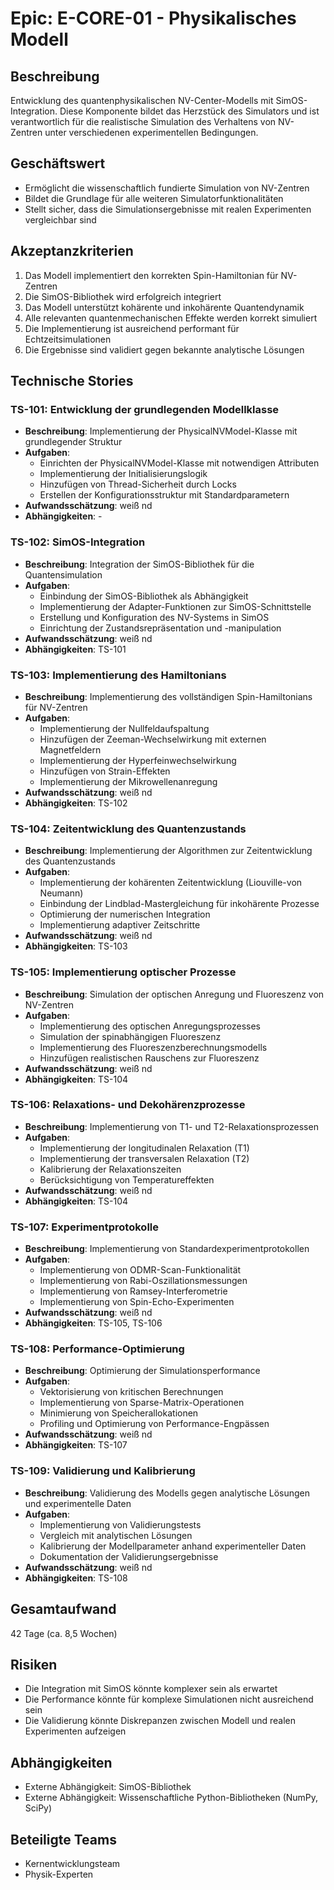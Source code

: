 # Epic: E-CORE-01 - Physikalisches Modell

## Beschreibung

Entwicklung des quantenphysikalischen NV-Center-Modells mit SimOS-Integration. Diese Komponente bildet das Herzstück des Simulators und ist verantwortlich für die realistische Simulation des Verhaltens von NV-Zentren unter verschiedenen experimentellen Bedingungen.

## Geschäftswert

- Ermöglicht die wissenschaftlich fundierte Simulation von NV-Zentren
- Bildet die Grundlage für alle weiteren Simulatorfunktionalitäten
- Stellt sicher, dass die Simulationsergebnisse mit realen Experimenten vergleichbar sind

## Akzeptanzkriterien

1. Das Modell implementiert den korrekten Spin-Hamiltonian für NV-Zentren
2. Die SimOS-Bibliothek wird erfolgreich integriert
3. Das Modell unterstützt kohärente und inkohärente Quantendynamik
4. Alle relevanten quantenmechanischen Effekte werden korrekt simuliert
5. Die Implementierung ist ausreichend performant für Echtzeitsimulationen
6. Die Ergebnisse sind validiert gegen bekannte analytische Lösungen

## Technische Stories

### TS-101: Entwicklung der grundlegenden Modellklasse

- **Beschreibung**: Implementierung der PhysicalNVModel-Klasse mit grundlegender Struktur
- **Aufgaben**:
  - Einrichten der PhysicalNVModel-Klasse mit notwendigen Attributen
  - Implementierung der Initialisierungslogik
  - Hinzufügen von Thread-Sicherheit durch Locks
  - Erstellen der Konfigurationsstruktur mit Standardparametern
- **Aufwandsschätzung**: weiß nd
- **Abhängigkeiten**: -

### TS-102: SimOS-Integration

- **Beschreibung**: Integration der SimOS-Bibliothek für die Quantensimulation
- **Aufgaben**:
  - Einbindung der SimOS-Bibliothek als Abhängigkeit
  - Implementierung der Adapter-Funktionen zur SimOS-Schnittstelle
  - Erstellung und Konfiguration des NV-Systems in SimOS
  - Einrichtung der Zustandsrepräsentation und -manipulation
- **Aufwandsschätzung**: weiß nd
- **Abhängigkeiten**: TS-101

### TS-103: Implementierung des Hamiltonians

- **Beschreibung**: Implementierung des vollständigen Spin-Hamiltonians für NV-Zentren
- **Aufgaben**:
  - Implementierung der Nullfeldaufspaltung
  - Hinzufügen der Zeeman-Wechselwirkung mit externen Magnetfeldern
  - Implementierung der Hyperfeinwechselwirkung
  - Hinzufügen von Strain-Effekten
  - Implementierung der Mikrowellenanregung
- **Aufwandsschätzung**: weiß nd
- **Abhängigkeiten**: TS-102

### TS-104: Zeitentwicklung des Quantenzustands

- **Beschreibung**: Implementierung der Algorithmen zur Zeitentwicklung des Quantenzustands
- **Aufgaben**:
  - Implementierung der kohärenten Zeitentwicklung (Liouville-von Neumann)
  - Einbindung der Lindblad-Mastergleichung für inkohärente Prozesse
  - Optimierung der numerischen Integration
  - Implementierung adaptiver Zeitschritte
- **Aufwandsschätzung**: weiß nd
- **Abhängigkeiten**: TS-103

### TS-105: Implementierung optischer Prozesse

- **Beschreibung**: Simulation der optischen Anregung und Fluoreszenz von NV-Zentren
- **Aufgaben**:
  - Implementierung des optischen Anregungsprozesses
  - Simulation der spinabhängigen Fluoreszenz
  - Implementierung des Fluoreszenzberechnungsmodells
  - Hinzufügen realistischen Rauschens zur Fluoreszenz
- **Aufwandsschätzung**: weiß nd
- **Abhängigkeiten**: TS-104

### TS-106: Relaxations- und Dekohärenzprozesse

- **Beschreibung**: Implementierung von T1- und T2-Relaxationsprozessen
- **Aufgaben**:
  - Implementierung der longitudinalen Relaxation (T1)
  - Implementierung der transversalen Relaxation (T2)
  - Kalibrierung der Relaxationszeiten
  - Berücksichtigung von Temperatureffekten
- **Aufwandsschätzung**: weiß nd
- **Abhängigkeiten**: TS-104

### TS-107: Experimentprotokolle

- **Beschreibung**: Implementierung von Standardexperimentprotokollen
- **Aufgaben**:
  - Implementierung von ODMR-Scan-Funktionalität
  - Implementierung von Rabi-Oszillationsmessungen
  - Implementierung von Ramsey-Interferometrie
  - Implementierung von Spin-Echo-Experimenten
- **Aufwandsschätzung**: weiß nd
- **Abhängigkeiten**: TS-105, TS-106

### TS-108: Performance-Optimierung

- **Beschreibung**: Optimierung der Simulationsperformance
- **Aufgaben**:
  - Vektorisierung von kritischen Berechnungen
  - Implementierung von Sparse-Matrix-Operationen
  - Minimierung von Speicherallokationen
  - Profiling und Optimierung von Performance-Engpässen
- **Aufwandsschätzung**: weiß nd
- **Abhängigkeiten**: TS-107

### TS-109: Validierung und Kalibrierung

- **Beschreibung**: Validierung des Modells gegen analytische Lösungen und experimentelle Daten
- **Aufgaben**:
  - Implementierung von Validierungstests
  - Vergleich mit analytischen Lösungen
  - Kalibrierung der Modellparameter anhand experimenteller Daten
  - Dokumentation der Validierungsergebnisse
- **Aufwandsschätzung**: weiß nd
- **Abhängigkeiten**: TS-108

## Gesamtaufwand

42 Tage (ca. 8,5 Wochen)

## Risiken

- Die Integration mit SimOS könnte komplexer sein als erwartet
- Die Performance könnte für komplexe Simulationen nicht ausreichend sein
- Die Validierung könnte Diskrepanzen zwischen Modell und realen Experimenten aufzeigen

## Abhängigkeiten

- Externe Abhängigkeit: SimOS-Bibliothek
- Externe Abhängigkeit: Wissenschaftliche Python-Bibliotheken (NumPy, SciPy)

## Beteiligte Teams

- Kernentwicklungsteam
- Physik-Experten
